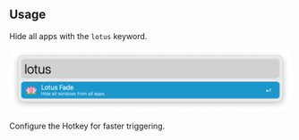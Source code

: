 ## Usage

Hide all apps with the `lotus` keyword.

![Hide all apps with keyword](images/keyword-showcase.png)

Configure the Hotkey for faster triggering.
